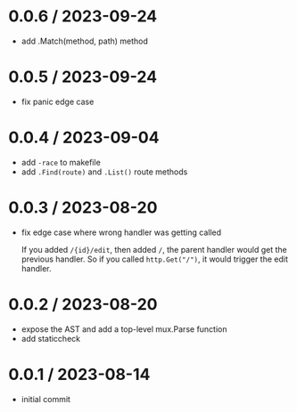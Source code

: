 # 0.0.6 / 2023-09-24

- add .Match(method, path) method

# 0.0.5 / 2023-09-24

- fix panic edge case

# 0.0.4 / 2023-09-04

- add `-race` to makefile
- add `.Find(route)` and `.List()` route methods

# 0.0.3 / 2023-08-20

- fix edge case where wrong handler was getting called

  If you added `/{id}/edit`, then added `/`, the parent handler would get the previous handler. So if you called `http.Get("/")`, it would trigger the edit handler.

# 0.0.2 / 2023-08-20

- expose the AST and add a top-level mux.Parse function
- add staticcheck

# 0.0.1 / 2023-08-14

- initial commit
